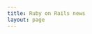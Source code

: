 ```yaml
---
title: Ruby on Rails news
layout: page
---
```


<div id="ContentGemsWidget"></div>

<script>
window.ContentGemsWidgetOptions = {
  feed_id: '4ukOLhIyPjY7VaU8HSSQ',
  hostname: 'http://widgets.contentgems.com.s3.amazonaws.com'
}

!function(){function t(){var t=a.createElement("script");t.type="text/javascript",t.async=!0,t.src="http://widgets.contentgems.com.s3.amazonaws.com/assets/1.0.0/website-widget.js";var e=a.getElementsByTagName("script")[0];e.parentNode.insertBefore(t,e)}var e=window,a=document;e.attachEvent?e.attachEvent("onload",t):e.addEventListener("load",t,!1)}();
</script>
